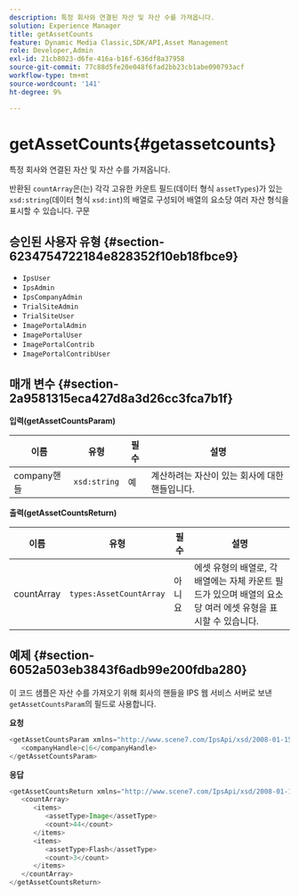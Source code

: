```yaml
---
description: 특정 회사와 연결된 자산 및 자산 수를 가져옵니다.
solution: Experience Manager
title: getAssetCounts
feature: Dynamic Media Classic,SDK/API,Asset Management
role: Developer,Admin
exl-id: 21cb8023-d6fe-416a-b16f-636df8a37958
source-git-commit: 77c88d5fe20e048f6fad2bb23cb1abe090793acf
workflow-type: tm+mt
source-wordcount: '141'
ht-degree: 9%

---
```


# getAssetCounts{#getassetcounts}

특정 회사와 연결된 자산 및 자산 수를 가져옵니다.

반환된 `countArray`은(는) 각각 고유한 카운트 필드(데이터 형식 `assetTypes`)가 있는 `xsd:string`(데이터 형식 `xsd:int`)의 배열로 구성되어 배열의 요소당 여러 자산 형식을 표시할 수 있습니다.
구문

## 승인된 사용자 유형 {#section-6234754722184e828352f10eb18fbce9}

* `IpsUser`
* `IpsAdmin`
* `IpsCompanyAdmin`
* `TrialSiteAdmin`
* `TrialSiteUser`
* `ImagePortalAdmin`
* `ImagePortalUser`
* `ImagePortalContrib`
* `ImagePortalContribUser`

## 매개 변수 {#section-2a9581315eca427d8a3d26cc3fca7b1f}

**입력(getAssetCountsParam)**

| 이름 | 유형 | 필수 | 설명 |
|---|---|---|---|
| company핸들 | `xsd:string` | 예 | 계산하려는 자산이 있는 회사에 대한 핸들입니다. |

**출력(getAssetCountsReturn)**

| 이름 | 유형 | 필수 | 설명 |
|---|---|---|---|
| countArray | `types:AssetCountArray` | 아니요 | 에셋 유형의 배열로, 각 배열에는 자체 카운트 필드가 있으며 배열의 요소당 여러 에셋 유형을 표시할 수 있습니다. |

## 예제 {#section-6052a503eb3843f6adb99e200fdba280}

이 코드 샘플은 자산 수를 가져오기 위해 회사의 핸들을 IPS 웹 서비스 서버로 보낸 `getAssetCountsParam`의 필드로 사용합니다.

**요청**

```java
<getAssetCountsParam xmlns="http://www.scene7.com/IpsApi/xsd/2008-01-15">
   <companyHandle>c|6</companyHandle>
</getAssetCountsParam>
```

**응답**

```java
<getAssetCountsReturn xmlns="http://www.scene7.com/IpsApi/xsd/2008-01-15">
   <countArray>
      <items>
         <assetType>Image</assetType>
         <count>44</count>
      </items>
      <items>
         <assetType>Flash</assetType>
         <count>3</count>
      </items>
   </countArray>
</getAssetCountsReturn>
```

